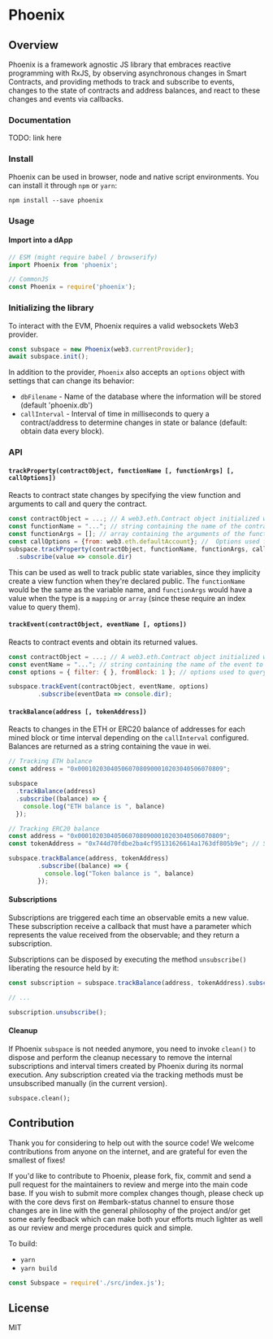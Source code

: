 Phoenix
===

## Overview
Phoenix is a framework agnostic JS library that embraces reactive programming with RxJS, by observing asynchronous changes in Smart Contracts, and providing methods to track and subscribe to events, changes to the state of contracts and address balances, and react to these changes and events via callbacks.

### Documentation
TODO: link here


### Install
Phoenix can be used in browser, node and native script environments. You can install it through `npm` or `yarn`:
```
npm install --save phoenix
```

### Usage

#### Import into a dApp
```js
// ESM (might require babel / browserify)
import Phoenix from 'phoenix';  

// CommonJS
const Phoenix = require('phoenix'); 
```


### Initializing the library
To interact with the EVM, Phoenix requires a valid websockets Web3 provider.

```js
const subspace = new Phoenix(web3.currentProvider);
await subspace.init();
```

In addition to the provider, `Phoenix` also accepts an `options` object with settings that can change its behavior:
- `dbFilename` - Name of the database where the information will be stored (default 'phoenix.db')
- `callInterval` - Interval of time in milliseconds to query a contract/address to determine changes in state or balance (default: obtain data every block).

### API

#### `trackProperty(contractObject, functionName [, functionArgs] [, callOptions])`
Reacts to contract state changes by specifying the view function and arguments to call and query the contract. 
```js
const contractObject = ...; // A web3.eth.Contract object initialized with an address and ABI.
const functionName = "..."; // string containing the name of the contract's constant/view function to track.
const functionArgs = []; // array containing the arguments of the function to track. Optional
const callOptions = {from: web3.eth.defaultAccount}; //  Options used for calling. Only `from`, `gas` and `gasPrice` are accepted. Optional
subspace.trackProperty(contractObject, functionName, functionArgs, callOptions)
  .subscribe(value => console.dir)
```
This can be used as well to track public state variables, since they implicity create a view function when they're declared public. The `functionName` would be the same as the variable name, and `functionArgs` would have a value when the type is a `mapping` or `array` (since these require an index value to query them).



#### `trackEvent(contractObject, eventName [, options])`
Reacts to contract events and obtain its returned values.
```js
const contractObject = ...; // A web3.eth.Contract object initialized with an address and ABI.
const eventName = "..."; // string containing the name of the event to track.
const options = { filter: { }, fromBlock: 1 }; // options used to query the events. Optional

subspace.trackEvent(contractObject, eventName, options)
        .subscribe(eventData => console.dir);
```



#### `trackBalance(address [, tokenAddress])`
Reacts to changes in the ETH or ERC20 balance of addresses for each mined block or time interval depending on the `callInterval` configured. Balances are returned as a string containing the vaue in wei.

```js
// Tracking ETH balance
const address = "0x0001020304050607080900010203040506070809";

subspace
  .trackBalance(address)
  .subscribe((balance) => {
    console.log("ETH balance is ", balance)
  });
```

```js
// Tracking ERC20 balance
const address = "0x0001020304050607080900010203040506070809";
const tokenAddress = "0x744d70fdbe2ba4cf95131626614a1763df805b9e"; // SNT Address

subspace.trackBalance(address, tokenAddress)
        .subscribe((balance) => {
          console.log("Token balance is ", balance)
        });
```



#### Subscriptions
Subscriptions are triggered each time an observable emits a new value. These subscription receive a callback that must have a parameter which represents the value received from the observable;  and they return a subscription.

Subscriptions can be disposed by executing the method `unsubscribe()` liberating the resource held by it:

```js
const subscription = subspace.trackBalance(address, tokenAddress).subscribe(value => { /* Do something */ });

// ...

subscription.unsubscribe();
```

#### Cleanup
If Phoenix `subspace` is not needed anymore, you need to invoke `clean()` to dispose and perform the cleanup necessary to remove the internal subscriptions and interval timers created by Phoenix during its normal execution.  Any subscription created via the tracking methods must be unsubscribed manually (in the current version).

```
subspace.clean();
```

## Contribution
Thank you for considering to help out with the source code! We welcome contributions from anyone on the internet, and are grateful for even the smallest of fixes!

If you'd like to contribute to Phoenix, please fork, fix, commit and send a pull request for the maintainers to review and merge into the main code base. If you wish to submit more complex changes though, please check up with the core devs first on #embark-status channel to ensure those changes are in line with the general philosophy of the project and/or get some early feedback which can make both your efforts much lighter as well as our review and merge procedures quick and simple.

To build:

* `yarn`
* `yarn build`

```js
const Subspace = require('./src/index.js');
```

## License
MIT